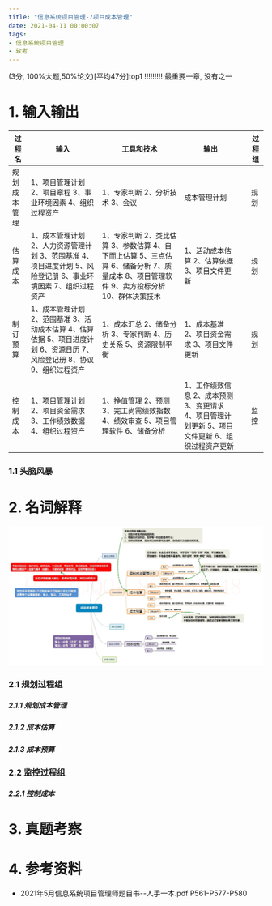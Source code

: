 ```yaml
---
title: "信息系统项目管理-7项目成本管理"
date: 2021-04-11 00:00:07
tags:
- 信息系统项目管理
- 软考
---
```


(3分, 100%大题,50%论文)[平均47分]top1 !!!!!!!!! 最重要一章, 没有之一

# 1. 输入输出

| 过程名       | 输入                                                         | 工具和技术                                                   | 输出                                                         |      | 过程组 |
| ------------ | ------------------------------------------------------------ | ------------------------------------------------------------ | ------------------------------------------------------------ | ---- | ------ |
| 规划成本管理 | 1、项目管理计划 2、项目章程 3、事业环境因素 4、组织过程资产  | 1、专家判断 2、分析技术 3、会议                              | 成本管理计划                                                 |      | 规划   |
| 估算成本     | 1、成本管理计划 2、人力资源管理计划 3、范围基准 4、项目进度计划 5、风险登记册 6、事业环境因素 7、组织过程资产 | 1、专家判断 2、类比估算 3、参数估算 4、自下而上估算 5、三点估算 6、储备分析 7、质量成本 8、项目管理软件 9、卖方投标分析 10、群体决策技术 | 1、活动成本估算 2、估算依据 3、项目文件更新                  |      | 规划   |
| 制订预算     | 1、成本管理计划 2、范围基准 3、活动成本估算 4、估算依据 5、项目进度计划 6、资源日历 7、风险登记册 8、协议 9、组织过程资产 | 1、成本汇总 2、储备分析 3、专家判断 4、历史关系 5、资源限制平衡 | 1、成本基准 2、项目资金需求 3、项目文件更新                  |      | 规划   |
|              |                                                              |                                                              |                                                              |      |        |
| 控制成本     | 1、项目管理计划 2、项目资金需求 3、工作绩效数据 4、组织过程资产 | 1、挣值管理 2、预测 3、完工尚需绩效指数 4、绩效审查 5、项目管理软件 6、储备分析 | 1、工作绩效信息 2、成本预测 3、变更请求 4、项目管理计划更新 5、项目文件更新 6、组织过程资产更新 |      | 监控   |

<!-- more -->

### 1.1 头脑风暴



# 2. 名词解释

![4](%E4%BF%A1%E6%81%AF%E7%B3%BB%E7%BB%9F%E9%A1%B9%E7%9B%AE%E7%AE%A1%E7%90%86-7%E9%A1%B9%E7%9B%AE%E6%88%90%E6%9C%AC%E7%AE%A1%E7%90%86/4.jpg)

### 2.1 规划过程组

##### 2.1.1 规划成本管理

##### 2.1.2 成本估算

##### 2.1.3 成本预算

### 2.2 监控过程组

##### 2.2.1 控制成本



# 3. 真题考察

# 4. 参考资料

+ 2021年5月信息系统项目管理师题目书--人手一本.pdf P561-P577-P580

